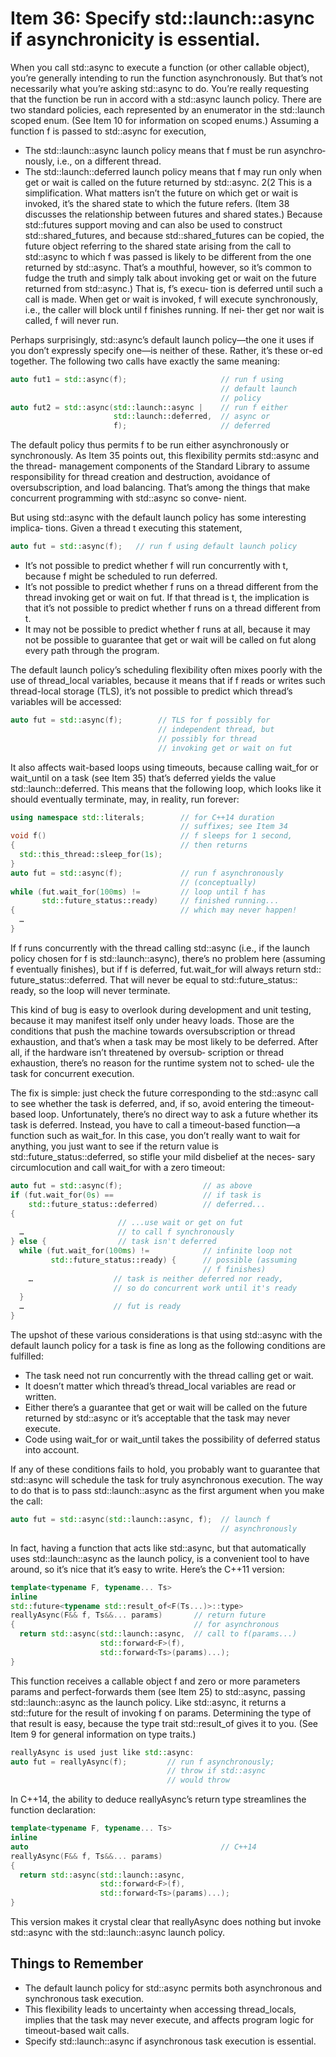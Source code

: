 # Item 36: Specify std::launch::async if asynchronicity is essential.

When  you  call  std::async  to  execute  a  function  (or  other  callable  object),  you’re
generally  intending  to  run  the  function  asynchronously.  But  that’s  not  necessarily
what you’re asking std::async  to do. You’re really requesting  that  the  function be
run in accord with a std::async launch policy. There are two standard policies, each
represented  by  an  enumerator  in  the  std::launch  scoped  enum.  (See  Item  10  for
information on  scoped enums.) Assuming a  function f  is passed  to std::async  for
execution,
- The std::launch::async  launch policy means  that f must be  run  asynchro‐
nously, i.e., on a different thread.
- The std::launch::deferred  launch policy means  that f may  run only when
get or wait is called on the future returned by std::async.
2(2 This is a simplification. What matters isn’t the future on which get or wait is invoked, it’s the shared state to
which  the  future  refers.  (Item  38  discusses  the  relationship  between  futures  and  shared  states.)  Because
std::futures  support  moving  and  can  also  be  used  to  construct  std::shared_futures,  and  because
std::shared_futures can be copied,  the  future object referring  to  the shared state arising  from  the call  to
std::async  to which f was passed  is  likely  to be different  from  the one returned by std::async. That’s a
mouthful, however,  so  it’s  common  to  fudge  the  truth  and  simply  talk  about  invoking get or wait on  the
future returned from std::async.) That is, f’s execu‐
tion  is deferred until  such  a  call  is made. When get or wait  is  invoked, f will
execute synchronously,  i.e.,  the caller will block until f  finishes running.  If nei‐
ther get nor wait is called, f will never run.

Perhaps  surprisingly,  std::async’s  default  launch  policy—the  one  it  uses  if  you
don’t expressly specify one—is neither of these. Rather, it’s these or-ed together. The
following two calls have exactly the same meaning:
```cpp
auto fut1 = std::async(f);                     // run f using
                                               // default launch
                                               // policy
auto fut2 = std::async(std::launch::async |    // run f either
                       std::launch::deferred,  // async or
                       f);                     // deferred
```
The default policy thus permits f to be run either asynchronously or synchronously.
As  Item  35  points  out,  this  flexibility  permits  std::async  and  the  thread-
management components of the Standard Library to assume responsibility for thread
creation and destruction, avoidance of oversubscription, and  load balancing. That’s
among  the  things  that make  concurrent programming with  std::async  so  conve‐
nient.

But using std::async with  the default  launch policy has  some  interesting  implica‐
tions. Given a thread t executing this statement,
```cpp
auto fut = std::async(f);   // run f using default launch policy
```
- It’s not possible  to predict whether f will run concurrently with t, because f
might be scheduled to run deferred.
- It’s  not  possible  to  predict  whether  f  runs  on  a  thread  different  from  the
thread  invoking get or wait on fut. If  that  thread  is t,  the  implication  is  that
it’s not possible to predict whether f runs on a thread different from t.
- It may not be possible  to predict whether f runs at all, because  it may not be
possible  to  guarantee  that  get  or  wait will  be  called  on  fut  along  every  path
through the program.

The default  launch policy’s scheduling  flexibility often mixes poorly with  the use of
thread_local variables, because  it means that  if f reads or writes such thread-local
storage (TLS), it’s not possible to predict which thread’s variables will be accessed:
```cpp
auto fut = std::async(f);        // TLS for f possibly for
                                 // independent thread, but
                                 // possibly for thread
                                 // invoking get or wait on fut
```
It  also  affects  wait-based  loops  using  timeouts,  because  calling  wait_for  or
wait_until  on  a  task  (see  Item  35)  that’s  deferred  yields  the  value
std::launch::deferred.  This means  that  the  following  loop, which  looks  like  it
should eventually terminate, may, in reality, run forever:
```cpp
using namespace std::literals;        // for C++14 duration
                                      // suffixes; see Item 34
void f()                              // f sleeps for 1 second,
{                                     // then returns
  std::this_thread::sleep_for(1s);
}
auto fut = std::async(f);             // run f asynchronously
                                      // (conceptually)
while (fut.wait_for(100ms) !=         // loop until f has
       std::future_status::ready)     // finished running...
{                                     // which may never happen!
  …
}
```
If f runs concurrently with  the  thread calling std::async  (i.e.,  if  the  launch policy
chosen  for  f  is  std::launch::async),  there’s  no  problem  here  (assuming  f
eventually  finishes),  but  if  f  is  deferred,  fut.wait_for  will  always  return  std::
future_status::deferred.  That  will  never  be  equal  to  std::future_status::
ready, so the loop will never terminate.

This kind of bug is easy to overlook during development and unit testing, because it
may manifest  itself only under heavy  loads. Those are  the  conditions  that push  the
machine towards oversubscription or thread exhaustion, and that’s when a task may
be most  likely  to be deferred. After all,  if  the hardware  isn’t  threatened by oversub‐
scription or thread exhaustion, there’s no reason for the runtime system not to sched‐
ule the task for concurrent execution.

The  fix  is simple:  just check  the  future corresponding  to  the std::async call  to see
whether  the  task  is  deferred,  and,  if  so,  avoid  entering  the  timeout-based  loop.
Unfortunately,  there’s  no  direct  way  to  ask  a  future  whether  its  task  is  deferred.
Instead, you have to call a timeout-based function—a function such as wait_for. In
this case, you don’t really want to wait for anything, you just want to see if the return
value is std::future_status::deferred, so stifle your mild disbelief at the neces‐
sary circumlocution and call wait_for with a zero timeout:
```cpp
auto fut = std::async(f);                  // as above
if (fut.wait_for(0s) ==                    // if task is
    std::future_status::deferred)          // deferred...
{
                        // ...use wait or get on fut
  …                     // to call f synchronously
} else {                // task isn't deferred
  while (fut.wait_for(100ms) !=            // infinite loop not
         std::future_status::ready) {      // possible (assuming
                                           // f finishes)
    …                  // task is neither deferred nor ready,
                       // so do concurrent work until it's ready
  }
  …                    // fut is ready
}
```
The upshot of these various considerations is that using std::async with the default
launch policy for a task is fine as long as the following conditions are fulfilled:
- The task need not run concurrently with the thread calling get or wait.
- It doesn’t matter which thread’s thread_local variables are read or written.
- Either there’s a guarantee that get or wait will be called on the future returned
by std::async or it’s acceptable that the task may never execute.
- Code using wait_for or wait_until takes the possibility of deferred status into
account.

If  any  of  these  conditions  fails  to  hold,  you  probably  want  to  guarantee  that
std::async will schedule the task  for truly asynchronous execution. The way to do
that is to pass std::launch::async as the first argument when you make the call:
```cpp
auto fut = std::async(std::launch::async, f);  // launch f
                                               // asynchronously
```
In  fact,  having  a  function  that  acts  like  std::async,  but  that  automatically  uses
std::launch::async as  the  launch policy,  is a  convenient  tool  to have around,  so
it’s nice that it’s easy to write. Here’s the C++11 version:
```cpp
template<typename F, typename... Ts>
inline
std::future<typename std::result_of<F(Ts...)>::type>
reallyAsync(F&& f, Ts&&... params)       // return future
{                                        // for asynchronous
  return std::async(std::launch::async,  // call to f(params...)
                    std::forward<F>(f),
                    std::forward<Ts>(params)...);
}
```
This  function  receives a callable object f and zero or more parameters params and
perfect-forwards  them  (see  Item 25)  to std::async, passing std::launch::async
as  the  launch  policy.  Like  std::async,  it  returns  a  std::future  for  the  result  of
invoking f on params. Determining  the  type of  that  result  is easy, because  the  type
trait  std::result_of  gives  it  to  you.  (See  Item  9  for  general  information  on  type
traits.)
```cpp
reallyAsync is used just like std::async:
auto fut = reallyAsync(f);         // run f asynchronously;
                                   // throw if std::async
                                   // would throw
```
In C++14, the ability to deduce reallyAsync’s return type streamlines the  function
declaration:
```cpp
template<typename F, typename... Ts>
inline
auto                                           // C++14
reallyAsync(F&& f, Ts&&... params)
{
  return std::async(std::launch::async,
                    std::forward<F>(f),
                    std::forward<Ts>(params)...);
}
```
This  version  makes  it  crystal  clear  that  reallyAsync  does  nothing  but  invoke
std::async with the std::launch::async launch policy.

## Things to Remember
- The  default  launch  policy  for  std::async  permits  both  asynchronous  and
synchronous task execution.
- This  flexibility  leads  to  uncertainty when  accessing  thread_locals,  implies
that  the  task may never execute, and affects program  logic  for  timeout-based
wait calls.
- Specify std::launch::async if asynchronous task execution is essential.
